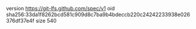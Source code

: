 version https://git-lfs.github.com/spec/v1
oid sha256:33da1f8262bcd581c909d8c7ba9b4bdeccb220c24242233938e026376df37e4f
size 540
